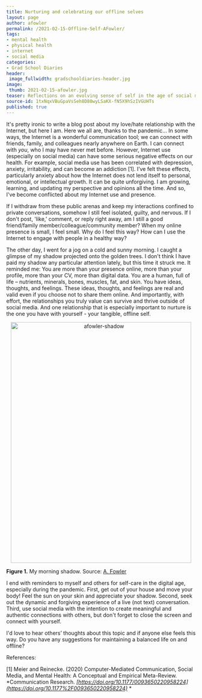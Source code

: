 ```yaml
---
title: Nurturing and celebrating our offline selves
layout: page
author: afowler
permalink: /2021-02-15-Offline-Self-AFowler/
tags:
- mental health
- physical health
- internet
- social media
categories:
- Grad School Diaries
header:
 image_fullwidth: gradschooldiaries-header.jpg
image:
 thumb: 2021-02-15-afowler.jpg
teaser: Reflections on an evolving sense of self in the age of social media and COVID.
source-id: 1txNqxVBuGpaVsSeh8D80wyLSaKX-fN5X9hSzIVGUHTs
published: true
---
```


It's pretty ironic to write a blog post about my love/hate relationship with the Internet, but here I am. Here we all are, thanks to the pandemic... In some ways, the Internet is a wonderful communication tool; we can connect with friends, family, and colleagues nearly anywhere on Earth. I can connect with *you*, who I may have never met before. However, Internet use (especially on social media) can have some serious negative effects on our health. For example, social media use has been correlated with depression, anxiety, irritability, and can become an addiction [1]. I’ve felt these effects, particularly anxiety about how the Internet does not lend itself to personal, emotional, or intellectual growth. It can be quite unforgiving. I am growing, learning, and updating my perspective and opinions all the time. And so, I've become conflicted about my Internet use and presence.

If I withdraw from these public arenas and keep my interactions confined to private conversations, somehow I still feel isolated, guilty, and nervous. If I don't post, 'like,’ comment, or reply right away, am I still a good friend/family member/colleague/community member? When my online presence is small, I feel small. Why do I feel this way? How can I use the Internet to engage with people in a healthy way? 

The other day, I went for a jog on a cold and sunny morning. I caught a glimpse of my shadow projected onto the golden trees. I don't think I have paid my shadow any particular attention lately, but this time it struck me. It reminded me: You are more than your presence online, more than your profile, more than your CV, more than digital data. You are a human, full of life – nutrients, minerals, bones, muscles, fat, and skin. You have ideas, thoughts, and feelings. These ideas, thoughts, and feelings are real and valid even if you choose not to share them online. And importantly, with effort, the relationships you truly value can survive and thrive outside of social media. And one relationship that is especially important to nurture is the one you have with yourself - your tangible, offline self. 

<center><a data-flickr-embed="true" href="https://www.flickr.com/photos/139839751@N06/50894696342/in/dateposted-public/" title="afowler-shadow"><img src="https://live.staticflickr.com/65535/50894696342_dcd429cb2d_z.jpg" width="480" height="640" alt="afowler-shadow"></a><script async src="//embedr.flickr.com/assets/client-code.js" charset="utf-8"></script></center>

**Figure 1.** My morning shadow. Source: [A. Fowler](http://thatslifesci.com/authors/afowler/)

I end with reminders to myself and others for self-care in the digital age, especially during the pandemic. First, get out of your house and move your body! Feel the sun on your skin and appreciate your shadow. Second, seek out the dynamic and forgiving experience of a live (not text) conversation. Third, use social media with the intention to create meaningful and authentic connections with others, but don't forget to close the screen and connect with yourself. 

I'd love to hear others’ thoughts about this topic and if anyone else feels this way. Do you have any suggestions for maintaining a balanced life on and offline? 

References: 

[1]  Meier and Reinecke. (2020) Computer-Mediated Communication, Social Media, and Mental Health: A Conceptual and Empirical Meta-Review. *Communication Research. *[https://doi.org/10.1177/0093650220958224](https://doi.org/10.1177%2F0093650220958224)* *

